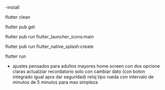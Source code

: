 -install

flutter clean

flutter pub get

flutter pub run flutter_launcher_icons:main

flutter pub run flutter_native_splash:create

flutter run



- ajustes pensados para adultos mayores
home screen con dos opcione claras
actualziar recordatorio solo con cambiar dato (con boton integrado igual apra dar seguridad)
reloj tipo rueda con intervalo de minutos de 5 minutos para mas simpleza


